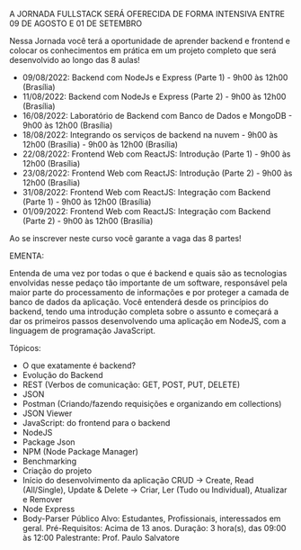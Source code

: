 A JORNADA FULLSTACK SERÁ OFERECIDA DE FORMA INTENSIVA ENTRE 09 DE AGOSTO E 01 DE SETEMBRO

Nessa Jornada você terá a oportunidade de aprender backend e frontend e colocar os conhecimentos em prática em um projeto completo que será desenvolvido ao longo das 8 aulas!

- 09/08/2022: Backend com NodeJs e Express (Parte 1) - 9h00 às 12h00 (Brasília)
- 11/08/2022: Backend com NodeJs e Express (Parte 2) - 9h00 às 12h00 (Brasília)
- 16/08/2022: Laboratório de Backend com Banco de Dados e MongoDB - 9h00 às 12h00 (Brasília)
- 18/08/2022: Integrando os serviços de backend na nuvem - 9h00 às 12h00 (Brasília) - 9h00 às 12h00 (Brasília)
- 22/08/2022: Frontend Web com ReactJS: Introdução (Parte 1) - 9h00 às 12h00 (Brasília)
- 23/08/2022: Frontend Web com ReactJS: Introdução (Parte 2) - 9h00 às 12h00 (Brasília)
- 31/08/2022: Frontend Web com ReactJS: Integração com Backend (Parte 1) - 9h00 às 12h00 (Brasília)
- 01/09/2022: Frontend Web com ReactJS: Integração com Backend (Parte 2) - 9h00 às 12h00 (Brasília)





Ao se inscrever neste curso você garante a vaga das 8 partes!

EMENTA:

Entenda de uma vez por todas o que é backend e quais são as tecnologias envolvidas nesse pedaço tão importante de um software, responsável pela maior parte do processamento de informações e por proteger a camada de banco de dados da aplicação. Você entenderá desde os princípios do backend, tendo uma introdução completa sobre o assunto e começará a dar os primeiros passos desenvolvendo uma aplicação em NodeJS, com a linguagem de programação JavaScript.

Tópicos:

- O que exatamente é backend?
- Evolução do Backend
- REST (Verbos de comunicação: GET, POST, PUT, DELETE)
- JSON
- Postman (Criando/fazendo requisições e organizando em collections)
- JSON Viewer
- JavaScript: do frontend para o backend
- NodeJS
- Package Json
- NPM (Node Package Manager)
- Benchmarking
- Criação do projeto
- Início do desenvolvimento da aplicação CRUD
-> Create, Read (All/Single), Update & Delete
-> Criar, Ler (Tudo ou Individual), Atualizar e Remover
- Node Express
- Body-Parser
Público Alvo: Estudantes, Profissionais, interessados em geral.
Pré-Requisitos: Acima de 13 anos.
Duração: 3 hora(s), das 09:00 às 12:00
Palestrante: Prof. Paulo Salvatore
